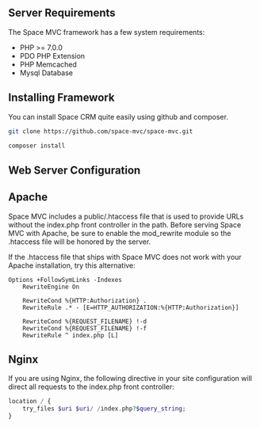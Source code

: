 ## Server Requirements

The Space MVC framework has a few system requirements:

* PHP >= 7.0.0
* PDO PHP Extension
* PHP Memcached
* Mysql Database

## Installing Framework

You can install Space CRM quite easily using github and composer.

```bash
git clone https://github.com/space-mvc/space-mvc.git
```
```bash
composer install
```

## Web Server Configuration

## Apache
Space MVC includes a public/.htaccess file that is used to provide URLs without the index.php front controller in the path. Before serving Space MVC with Apache, be sure to enable the mod_rewrite module so the .htaccess file will be honored by the server.

If the .htaccess file that ships with Space MVC does not work with your Apache installation, try this alternative:

```
Options +FollowSymLinks -Indexes
    RewriteEngine On
    
    RewriteCond %{HTTP:Authorization} .
    RewriteRule .* - [E=HTTP_AUTHORIZATION:%{HTTP:Authorization}]
    
    RewriteCond %{REQUEST_FILENAME} !-d
    RewriteCond %{REQUEST_FILENAME} !-f
    RewriteRule ^ index.php [L]
```

## Nginx
If you are using Nginx, the following directive in your site configuration will direct all requests to the index.php front controller:

```php
location / {
    try_files $uri $uri/ /index.php?$query_string;
}
```